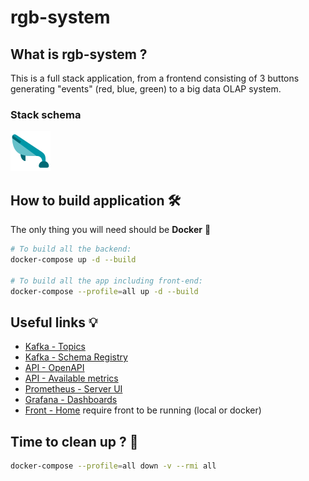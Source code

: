 # rgb-system

## What is rgb-system ?

This is a full stack application, from a frontend consisting of 3 buttons generating "events" (red, blue, green) to a big data OLAP system.

### Stack schema

![RGB System](./services/rgb-system.svg)

## How to build application 🛠️

The only thing you will need should be **Docker** 🐋

```bash
# To build all the backend:
docker-compose up -d --build

# To build all the app including front-end:
docker-compose --profile=all up -d --build
```

## Useful links 💡

- [Kafka - Topics](http://localhost:9000/topics)
- [Kafka - Schema Registry](http://localhost:9000/schema-registry)
- [API - OpenAPI](http://localhost:8000/)
- [API - Available metrics](http://localhost:8000/metrics)
- [Prometheus - Server UI](http://localhost:9090/)
- [Grafana - Dashboards](http://localhost:3000/dashboards)
- [Front - Home](http://localhost:8080/) require front to be running (local or docker)

## Time to clean up ? 🧽

```bash
docker-compose --profile=all down -v --rmi all
```
